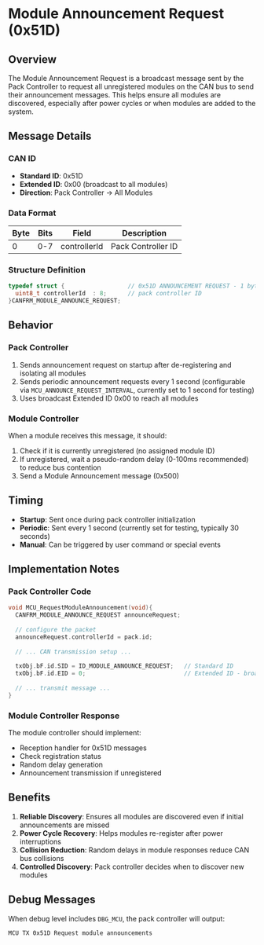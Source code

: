 # Module Announcement Request (0x51D)

## Overview
The Module Announcement Request is a broadcast message sent by the Pack Controller to request all unregistered modules on the CAN bus to send their announcement messages. This helps ensure all modules are discovered, especially after power cycles or when modules are added to the system.

## Message Details

### CAN ID
- **Standard ID**: 0x51D
- **Extended ID**: 0x00 (broadcast to all modules)
- **Direction**: Pack Controller → All Modules

### Data Format
| Byte | Bits | Field | Description |
|------|------|-------|-------------|
| 0 | 0-7 | controllerId | Pack Controller ID |

### Structure Definition
```c
typedef struct {                  // 0x51D ANNOUNCEMENT REQUEST - 1 bytes
  uint8_t controllerId  : 8;      // pack controller ID
}CANFRM_MODULE_ANNOUNCE_REQUEST;
```

## Behavior

### Pack Controller
1. Sends announcement request on startup after de-registering and isolating all modules
2. Sends periodic announcement requests every 1 second (configurable via `MCU_ANNOUNCE_REQUEST_INTERVAL`, currently set to 1 second for testing)
3. Uses broadcast Extended ID 0x00 to reach all modules

### Module Controller
When a module receives this message, it should:
1. Check if it is currently unregistered (no assigned module ID)
2. If unregistered, wait a pseudo-random delay (0-100ms recommended) to reduce bus contention
3. Send a Module Announcement message (0x500)

## Timing
- **Startup**: Sent once during pack controller initialization
- **Periodic**: Sent every 1 second (currently set for testing, typically 30 seconds)
- **Manual**: Can be triggered by user command or special events

## Implementation Notes

### Pack Controller Code
```c
void MCU_RequestModuleAnnouncement(void){
  CANFRM_MODULE_ANNOUNCE_REQUEST announceRequest;
  
  // configure the packet
  announceRequest.controllerId = pack.id;
  
  // ... CAN transmission setup ...
  
  txObj.bF.id.SID = ID_MODULE_ANNOUNCE_REQUEST;   // Standard ID
  txObj.bF.id.EID = 0;                            // Extended ID - broadcast to all
  
  // ... transmit message ...
}
```

### Module Controller Response
The module controller should implement:
- Reception handler for 0x51D messages
- Check registration status
- Random delay generation
- Announcement transmission if unregistered

## Benefits
1. **Reliable Discovery**: Ensures all modules are discovered even if initial announcements are missed
2. **Power Cycle Recovery**: Helps modules re-register after power interruptions
3. **Collision Reduction**: Random delays in module responses reduce CAN bus collisions
4. **Controlled Discovery**: Pack controller decides when to discover new modules

## Debug Messages
When debug level includes `DBG_MCU`, the pack controller will output:
```
MCU TX 0x51D Request module announcements
```